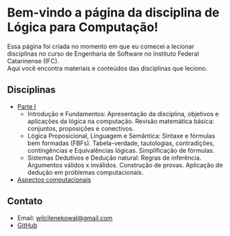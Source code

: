 # Bem-vindo a página da disciplina de Lógica para Computação!

Essa página foi criada no momento em que eu comecei a lecionar disciplinas no curso de Engenharia de Software no Instituto Federal Catarinense (IFC).  
Aqui você encontra materiais e conteúdos das disciplinas que leciono.

## Disciplinas
- [Parte I](disciplinas/engenhariadesoftware.md)
  - Introdução e Fundamentos: Apresentação da disciplina, objetivos e aplicações da lógica na computação. Revisão matemática básica: conjuntos, proposições e conectivos.
  - Lógica Proposicional, Linguagem e Semântica: Sintaxe e fórmulas bem formadas (FBFs). Tabela-verdade, tautologias, contradições, contingências e Equivalências lógicas. Simplificação de fórmulas.
  - Sistemas Dedutivos e Dedução natural: Regras de inferência. Argumentos válidos x inválidos. Construção de provas. Aplicação de dedução em problemas computacionais.
- [Aspectos computacionais](disciplinas/logicaparacomputacao/aspectoscomputacionais.md)

## Contato
- Email: wilcilenekowal@gmail.com
- [GitHub](https://github.com/wilcilene)
